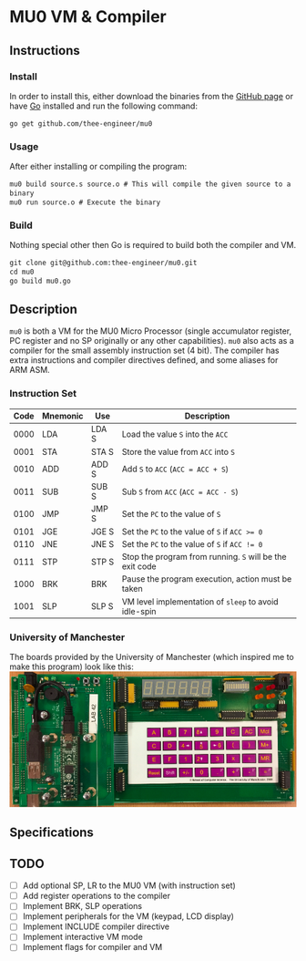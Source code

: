 # MU0 VM & Compiler

## Instructions

### Install

In order to install this, either download the binaries from the [GitHub page](https://github.com/thee-engineer/mu0/releases) or have [Go](https://golang.org/dl/) installed and run the following command:

```shell
go get github.com/thee-engineer/mu0
```

### Usage

After either installing or compiling the program:

```shell
mu0 build source.s source.o # This will compile the given source to a binary
mu0 run source.o # Execute the binary
```

### Build

Nothing special other then Go is required to build both the compiler and VM.

```shell
git clone git@github.com:thee-engineer/mu0.git
cd mu0
go build mu0.go
```

## Description

`mu0` is both a VM for the MU0 Micro Processor (single
accumulator register, PC register and no SP originally or any other capabilities).
`mu0` also acts as a compiler for the small assembly instruction set (4 bit). The compiler
has extra instructions and compiler directives defined, and some aliases for ARM ASM.

### Instruction Set

| Code | Mnemonic | Use      | Description                                               |
|------|-----------|----------|-----------------------------------------------------------|
| 0000 | LDA       | LDA S    | Load the value `S` into the `ACC`                         |
| 0001 | STA       | STA S    | Store the value from `ACC` into `S`                       |
| 0010 | ADD       | ADD S    | Add `S` to `ACC` (`ACC = ACC + S`)                        |
| 0011 | SUB       | SUB S    | Sub `S` from `ACC` (`ACC = ACC - S`)                      |
| 0100 | JMP       | JMP S    | Set the `PC` to the value of `S`                          |
| 0101 | JGE       | JGE S    | Set the `PC` to the value of `S` if `ACC >= 0`            |
| 0110 | JNE       | JNE S    | Set the `PC` to the value of `S` if `ACC != 0`            |
| 0111 | STP       | STP S    | Stop the program from running. `S` will be the exit code  |
| 1000 | BRK       | BRK      | Pause the program execution, action must be taken         |
| 1001 | SLP       | SLP S    | VM level implementation of `sleep` to avoid idle-spin     |

### University of Manchester

The boards provided by the University of Manchester (which inspired me to make this program) look like this:
![UoM Board](./uomboard.png)

## Specifications

## TODO

- [ ] Add optional SP, LR to the MU0 VM (with instruction set)
- [ ] Add register operations to the compiler
- [ ] Implement BRK, SLP operations
- [ ] Implement peripherals for the VM (keypad, LCD display)
- [ ] Implement INCLUDE compiler directive
- [ ] Implement interactive VM mode
- [ ] Implement flags for compiler and VM
